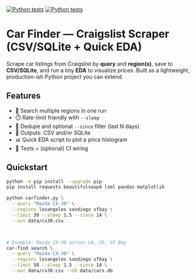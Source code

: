 [![Python tests](https://github.com/albertainstian/car_webscaper_data_ai_ml/actions/workflows/python-tests.yml/badge.svg?branch=main)](https://github.com/albertainstian/car_webscaper_data_ai_ml/actions/workflows/python-tests.yml)
[![Python tests](https://github.com/albertainstian/car_webscaper_data_ai_ml/actions/workflows/python-tests.yml/badge.svg?branch=main)](https://github.com/albertainstian/car_webscaper_data_ai_ml/actions/workflows/python-tests.yml)
# Car Finder — Craigslist Scraper (CSV/SQLite + Quick EDA)

Scrape car listings from Craigslist by **query** and **region(s)**, save to **CSV/SQLite**, and run a tiny **EDA** to visualize prices. Built as a lightweight, production-ish Python project you can extend.

<!-- (Optional badges — update owner/repo if you want) -->
<!-- [![CI](https://github.com/<owner>/<repo>/actions/workflows/ci.yml/badge.svg)](https://github.com/<owner>/<repo>/actions/workflows/ci.yml) -->
<!-- ![Python](https://img.shields.io/badge/python-3.10%2B-blue) -->

## Features
- 🧭 Search multiple regions in one run
- ⏱️ Rate-limit friendly with `--sleep`
- 🧹 Dedupe and optional `--since` filter (last N days)
- 💾 Outputs: CSV and/or SQLite
- 📊 Quick EDA script to plot a price histogram
- 🧪 Tests + (optional) CI wiring

## Quickstart

```bash
python -m pip install --upgrade pip
pip install requests beautifulsoup4 lxml pandas matplotlib

python carfinder.py \
  --query "Mazda CX-30" \
  --regions losangeles sandiego sfbay \
  --limit 30 --sleep 1.5 --since 14 \
  --out data/cx30.csv



# Example: Mazda CX-30 across LA, SD, SF Bay
car-find search \
  --query "Mazda CX-30" \
  --regions losangeles sandiego sfbay \
  --limit 50 --sleep 1.5 --since 14 \
  --out data/cx30.csv --db data/cars.db